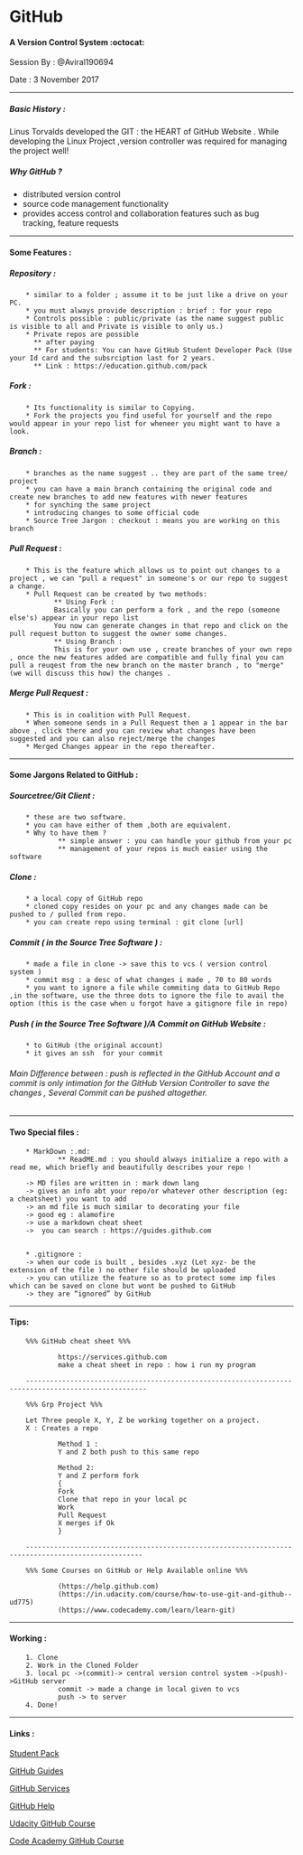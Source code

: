 # GitHub 
#### A Version Control System  :octocat:

Session By : @Aviral190694

Date : 3 November 2017

----

##### Basic History : 

Linus Torvalds developed the GIT : the HEART of GitHub Website .
While developing the Linux Project ,version controller was required for managing the project well!

##### Why GitHub ?

* distributed version control 
* source code management functionality 
* provides access control and collaboration features such as bug tracking, feature requests

-----

#### Some Features :

##### Repository :
        
        * similar to a folder ; assume it to be just like a drive on your PC.
        * you must always provide description : brief : for your repo
        * Controls possible : public/private (as the name suggest public is visible to all and Private is visible to only us.)
        * Private repos are possible 
          ** after paying
          ** For students: You can have GitHub Student Developer Pack (Use your Id card and the subsrciption last for 2 years.
          ** Link : https://education.github.com/pack
          
##### Fork :

        * Its functionality is similar to Copying.
        * Fork the projects you find useful for yourself and the repo would appear in your repo list for wheneer you might want to have a look.
        
##### Branch :

        * branches as the name suggest .. they are part of the same tree/ project 
        * you can have a main branch containing the original code and create new branches to add new features with newer features
        * for synching the same project 
        * introducing changes to some official code 
        * Source Tree Jargon : checkout : means you are working on this branch 

##### Pull Request :

        * This is the feature which allows us to point out changes to a project , we can "pull a request" in someone's or our repo to suggest a change.
        * Pull Request can be created by two methods: 
               ** Using Fork :
               Basically you can perform a fork , and the repo (someone else's) appear in your repo list 
               You now can generate changes in that repo and click on the pull request button to suggest the owner some changes.                
               ** Using Branch :
               This is for your own use , create branches of your own repo , once the new features added are compatible and fully final you can pull a reuqest from the new branch on the master branch , to "merge"(we will discuss this how) the changes .
               
##### Merge Pull Request :
        
        * This is in coalition with Pull Request.
        * When someone sends in a Pull Request then a 1 appear in the bar above , click there and you can review what changes have been suggested and you can also reject/merge the changes
        * Merged Changes appear in the repo thereafter.
        

----

#### Some Jargons Related to GitHub :

##### Sourcetree/Git Client :

        * these are two software.
        * you can have either of them ,both are equivalent.
        * Why to have them ?
                ** simple answer : you can handle your github from your pc 
                ** management of your repos is much easier using the software

##### Clone :

        * a local copy of GitHub repo
        * cloned copy resides on your pc and any changes made can be pushed to / pulled from repo.
        * you can create repo using terminal : git clone [url]
        

##### Commit ( in the Source Tree Software ) :

        * made a file in clone -> save this to vcs ( version control system )
        * commit msg : a desc of what changes i made , 70 to 80 words 
        * you want to ignore a file while commiting data to GitHub Repo ,in the software, use the three dots to ignore the file to avail the option (this is the case when u forgot have a gitignore file in repo)
        
##### Push ( in the Source Tree Software )/A Commit on GitHub Website :

        * to GitHub (the original account) 
        * it gives an ssh  for your commit

###### Main Difference between : push is reflected in the GitHub Account and a commit is only intimation for the GitHub Version Controller to save the changes , Several Commit can be pushed altogether.

----

#### Two Special files : 
        
        * MarkDown :.md:
                ** ReadME.md : you should always initialize a repo with a read me, which briefly and beautifully describes your repo ! 
                
        -> MD files are written in : mark down lang
        -> gives an info abt your repo/or whatever other description (eg: a cheatsheet) you want to add
        -> an md file is much similar to decorating your file 
        -> good eg : alamofire 
        -> use a markdown cheat sheet 
        ->  you can search : https://guides.github.com


        * .gitignore :
        -> when our code is built , besides .xyz (Let xyz- be the extension of the file ) no other file should be uploaded
        -> you can utilize the feature so as to protect some imp files which can be saved on clone but wont be pushed to GitHub
        -> they are “ignored” by GitHub

----

#### Tips:

        %%% GitHub cheat sheet %%%
        
                https://services.github.com
                make a cheat sheet in repo : how i run my program
        
        ----------------------------------------------------------------------------------------------------
        
        %%% Grp Project %%% 
       
        Let Three people X, Y, Z be working together on a project.
        X : Creates a repo 
        
                Method 1 :
                Y and Z both push to this same repo

                Method 2:
                Y and Z perform fork 
                {
                Fork
                Clone that repo in your local pc 
                Work
                Pull Request
                X merges if Ok
                }

        ---------------------------------------------------------------------------------------------------
        
        %%% Some Courses on GitHub or Help Available online %%%
        
                (https://help.github.com)
                (https://in.udacity.com/course/how-to-use-git-and-github--ud775)
                (https://www.codecademy.com/learn/learn-git)

----

#### Working :

        1. Clone 
        2. Work in the Cloned Folder 
        3. local pc ->(commit)-> central version control system ->(push)->GitHub server 
                commit -> made a change in local given to vcs
                push -> to server
        4. Done!

----

#### Links :

[Student Pack](https://education.github.com/pack)

[GitHub Guides](https://guides.github.com)

[GitHub Services](https://services.github.com)

[GitHub Help](https://help.github.com)

[Udacity GitHub Course](https://in.udacity.com/course/how-to-use-git-and-github--ud775)

[Code Academy GitHub Course](https://www.codecademy.com/learn/learn-git)

